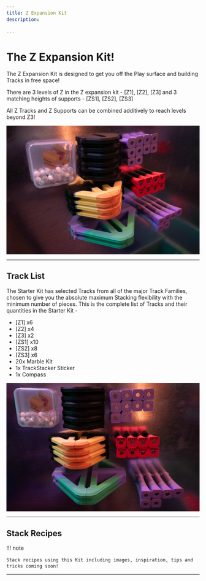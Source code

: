 ```yaml
---
title: Z Expansion Kit
description: 

---
```

# **The Z Expansion Kit!** 

The Z Expansion Kit is designed to get you off the Play surface and building Tracks in free space! 

There are 3 levels of Z in the Z expansion kit - [Z1], [Z2], [Z3] and 3 matching heights of supports - [ZS1], [ZS2], [ZS3] 

All Z Tracks and Z Supports can be combined additively to reach levels beyond Z3!

<img src="/img/TRACKS/stx-zkit-2.jpg" style="display: block; margin: auto;">

---

## **Track List**

The Starter Kit has selected Tracks from all of the major Track Families, chosen to give you the absolute maximum Stacking flexibility with the minimum number of pieces. This is the complete list of Tracks and their quantities in the Starter Kit -

- [Z1] x6 
- [Z2] x4 
- [Z3] x2    
- [ZS1] x10  
- [ZS2] x8  
- [ZS3] x6    
- 20x Marble Kit
- 1x TrackStacker Sticker
- 1x Compass

<img src="/img/TRACKS/stx-zkit-1.jpg" style="display: block; margin: auto;">

---

## **Stack Recipes**

!!! note 

	Stack recipes using this Kit including images, inspiration, tips and tricks coming soon!

---


